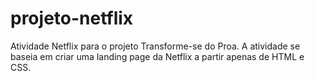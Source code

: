 # projeto-netflix
Atividade Netflix para o projeto Transforme-se do Proa. A atividade se baseia em criar uma landing page da Netflix a partir apenas de HTML e CSS.
